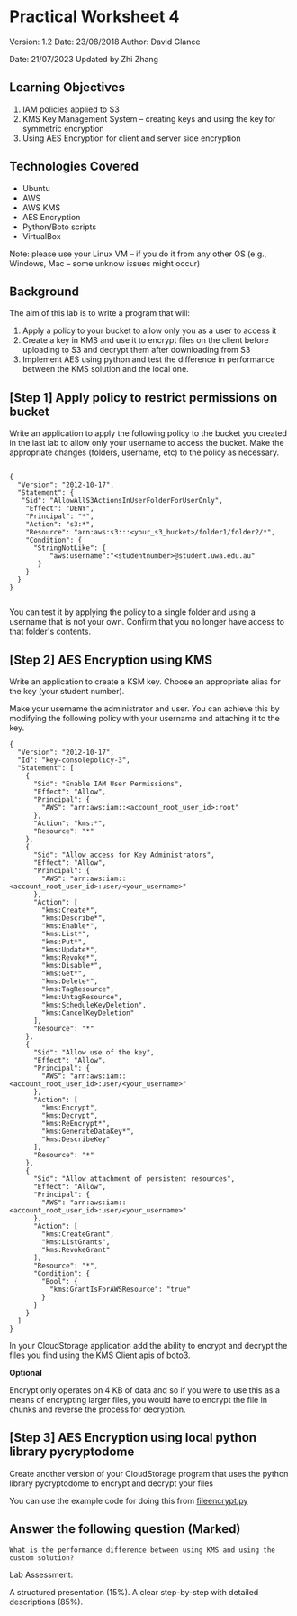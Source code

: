 # Practical Worksheet 4

Version: 1.2 Date: 23/08/2018 Author: David Glance

Date: 21/07/2023 Updated by Zhi Zhang

## Learning Objectives

1. IAM policies applied to S3
2. KMS Key Management System – creating keys and using the key for symmetric encryption
3. Using AES Encryption for client and server side encryption

## Technologies Covered

* Ubuntu
* AWS
* AWS KMS
* AES Encryption
* Python/Boto scripts
* VirtualBox

Note: please use your Linux VM – if you do it from any other OS (e.g., Windows, Mac – some unknow issues might occur)

## Background

The aim of this lab is to write a program that will:

1. Apply a policy to your bucket to allow only you as a user to access it
2. Create a key in KMS and use it to encrypt files on the client before uploading to S3 and decrypt them after downloading from S3
3. Implement AES using python and test the difference in performance between the KMS solution and the local one.

## [Step 1] Apply policy to restrict permissions on bucket

Write an application to apply the following policy to the bucket you created in the last lab
to allow only your username to access the bucket. Make the appropriate
changes (folders, username, etc) to the policy as necessary.

```

{
  "Version": "2012-10-17",
  "Statement": {
   "Sid": "AllowAllS3ActionsInUserFolderForUserOnly",
    "Effect": "DENY",
    "Principal": "*",
    "Action": "s3:*",
    "Resource": "arn:aws:s3:::<your_s3_bucket>/folder1/folder2/*",
    "Condition": {
      "StringNotLike": {
          "aws:username":"<studentnumber>@student.uwa.edu.au"
       }
    }
  }
}


```

You can test it by applying the policy to a single folder and using a
username that is not your own. Confirm that you no longer have access
to that folder's contents.


## [Step 2] AES Encryption using KMS

Write an application to create a KSM key. Choose an appropriate alias for the key (your student
number).

Make your username the
administrator and user. You can achieve this by modifying the following policy with your username and
attaching it to the key.

```
{
  "Version": "2012-10-17",
  "Id": "key-consolepolicy-3",
  "Statement": [
    {
      "Sid": "Enable IAM User Permissions",
      "Effect": "Allow",
      "Principal": {
        "AWS": "arn:aws:iam::<account_root_user_id>:root"
      },
      "Action": "kms:*",
      "Resource": "*"
    },
    {
      "Sid": "Allow access for Key Administrators",
      "Effect": "Allow",
      "Principal": {
        "AWS": "arn:aws:iam::<account_root_user_id>:user/<your_username>"
      },
      "Action": [
        "kms:Create*",
        "kms:Describe*",
        "kms:Enable*",
        "kms:List*",
        "kms:Put*",
        "kms:Update*",
        "kms:Revoke*",
        "kms:Disable*",
        "kms:Get*",
        "kms:Delete*",
        "kms:TagResource",
        "kms:UntagResource",
        "kms:ScheduleKeyDeletion",
        "kms:CancelKeyDeletion"
      ],
      "Resource": "*"
    },
    {
      "Sid": "Allow use of the key",
      "Effect": "Allow",
      "Principal": {
        "AWS": "arn:aws:iam::<account_root_user_id>:user/<your_username>"
      },
      "Action": [
        "kms:Encrypt",
        "kms:Decrypt",
        "kms:ReEncrypt*",
        "kms:GenerateDataKey*",
        "kms:DescribeKey"
      ],
      "Resource": "*"
    },
    {
      "Sid": "Allow attachment of persistent resources",
      "Effect": "Allow",
      "Principal": {
        "AWS": "arn:aws:iam::<account_root_user_id>:user/<your_username>"
      },
      "Action": [
        "kms:CreateGrant",
        "kms:ListGrants",
        "kms:RevokeGrant"
      ],
      "Resource": "*",
      "Condition": {
        "Bool": {
          "kms:GrantIsForAWSResource": "true"
        }
      }
    }
  ]
}
```

In your CloudStorage application add the ability to encrypt and decrypt the files you find using the KMS Client apis of boto3.

**Optional**

Encrypt only operates on 4 KB of data and so if you were to use this as a means of encrypting larger files, you would have to encrypt the file in chunks and reverse the process for decryption.

## [Step 3] AES Encryption using local python library pycryptodome

Create another version of your CloudStorage program that uses the python library pycryptodome to encrypt and decrypt your files

You can use the example code for doing this from [fileencrypt.py](https://github.com/zhangzhics/CITS5503_Sem2_2023/blob/master/Labs/src/fileencrypt.py)

## Answer the following question (Marked)

```
What is the performance difference between using KMS and using the custom solution?
```

Lab Assessment:

A structured presentation (15%). A clear step-by-step with detailed descriptions (85%). 
